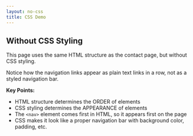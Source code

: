 ```yaml
---
layout: no-css
title: CSS Demo
---
```


## Without CSS Styling

This page uses the same HTML structure as the contact page, but without CSS styling.

Notice how the navigation links appear as plain text links in a row, not as a styled navigation bar.

**Key Points:**
- HTML structure determines the ORDER of elements
- CSS styling determines the APPEARANCE of elements
- The `<nav>` element comes first in HTML, so it appears first on the page
- CSS makes it look like a proper navigation bar with background color, padding, etc.